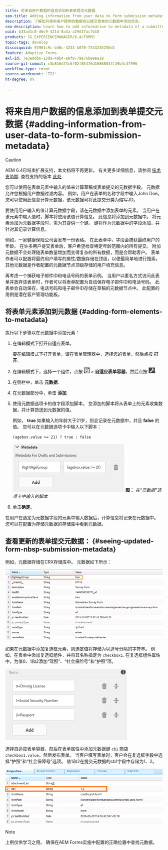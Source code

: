 ```yaml
---
title: 将来自用户数据的信息添加到表单提交元数据
seo-title: Adding information from user data to form submission metadata
description: 了解如何使用用户提供的数据向已提交表单的元数据中添加信息。
seo-description: Learn how to add information to metadata of a submitted form with user provided data.
uuid: b33ad1c8-d6c9-421d-8a3a-a29d17acfb18
products: SG_EXPERIENCEMANAGER/6.4/FORMS
topic-tags: develop
discoiquuid: 93961c9c-b46c-4233-b070-7343245255d1
feature: Adaptive Forms
exl-id: 7e3e9db6-13da-49b4-a9f9-79e76be9ea19
source-git-commit: c5b816d74c6f02f85476d16868844f39b4c47996
workflow-type: tm+mt
source-wordcount: '722'
ht-degree: 0%

---
```


# 将来自用户数据的信息添加到表单提交元数据 {#adding-information-from-user-data-to-form-submission-metadata}

>[!CAUTION]
>
>AEM 6.4已结束扩展支持，本文档将不再更新。 有关更多详细信息，请参阅 [技术支助期](https://helpx.adobe.com/cn/support/programs/eol-matrix.html). 查找支持的版本 [此处](https://experienceleague.adobe.com/docs/).

您可以使用在表单元素中输入的值来计算草稿或表单提交的元数据字段。 元数据允许您根据用户数据过滤内容。 例如，用户在表单的名称字段中输入John Doe。 您可以使用此信息计算元数据，该元数据可将此提交分类为缩写JD。

要使用用户输入的值计算元数据字段，请在元数据中添加表单的元素。 当用户在该元素中输入值时，脚本将使用该值计算信息。 此信息将添加到元数据中。 将元素添加为元数据字段时，需为其提供一个键。 键将作为元数据中的字段添加，并针对其记录计算信息。

例如，一家健康保险公司会发布一份表格。 在此表单中，字段会捕获最终用户的年龄。 在许多用户提交表单后，客户希望检查特定年龄范围内的所有提交。 附加元数据不会处理随表单数量增加而变得复杂的所有数据，而是会帮助客户。 表单作者可以配置将最终用户填写的属性/数据存储在顶级，以便最简单地进行搜索。 其他元数据是作者配置的元数据节点顶级存储的用户填充信息。

再考虑一个捕获电子邮件ID和电话号码的表单示例。 当用户以匿名方式访问此表单并放弃该表单时，作者可以将表单配置为自动保存电子邮件ID和电话号码。 此表单会自动保存，电话号码和电子邮件ID存储在草稿的元数据节点中。 此配置的用例是潜在客户管理功能板。

## 将表单元素添加到元数据 {#adding-form-elements-to-metadata}

执行以下步骤以在元数据中添加元素：

1. 在编辑模式下打开自适应表单。

   要在编辑模式下打开表单，请在表单管理器中，选择您的表单，然后点按 **打开**.

1. 在编辑模式下，选择一个组件，点按 ![字段级别](assets/field-level.png) > **自适应表单容器**，然后点按 ![cppr](assets/cmppr.png).
1. 在侧栏中，单击 **元数据**.
1. 在元数据部分中，单击 **添加**.
1. 使用元数据选项卡的值字段添加脚本。 您添加的脚本将从表单上的元素收集数据，并计算馈送到元数据的值。

   例如， **true** 如果输入的年龄大于21岁，则会记录在元数据中，并且 **false** 的值。 您可以在元数据选项卡中输入以下脚本：

   `(agebox.value >= 21) ? true : false`

   ![元数据脚本](assets/add-element-metadata.png)
   **图：** *在“元数据”选项卡中输入的脚本*

1. 单击&#x200B;**确定**。

在用户在选定为元数据字段的元素中输入数据后，计算信息将记录在元数据中。 您可以在配置为存储元数据的存储库中看到元数据。

## 查看更新的表单提交元数据： {#seeing-updated-form-nbsp-submission-metadata}

例如，元数据存储在CRX存储库中。 元数据如下所示：

![元数据条目](assets/metadata-entry.png)

如果在元数据中添加复选框元素，则选定值将存储为以逗号分隔的字符串。 例如，在表单中添加复选框组件，并将其名称指定为 `checkbox1`. 在复选框组件属性中，为值0、1和2添加“驾照”、“社会保险号”和“护照”项。

![存储复选框中的多个值](assets/checkbox-metadata.png)

选择自适应表单容器，然后在表单属性中添加元数据键 `cb1` 商店 `checkbox1.value`，然后发布表单。 当客户填写表单时，客户会在复选框字段中选择“护照”和“社会保障号”选项。 值1和2在提交元数据的cb1字段中存储为1、2。

![在复选框字段中选择的多个值的元数据条目](assets/metadata-entry-1.png)

>[!NOTE]
>
>上例仅供学习之用。 确保在AEM Forms实施中配置的正确位置中查找元数据。
